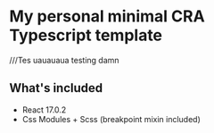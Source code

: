 # My personal minimal CRA Typescript template




///Tes
uauauaua testing 
damn 

## What's included
- React 17.0.2
- Css Modules + Scss (breakpoint mixin included)

